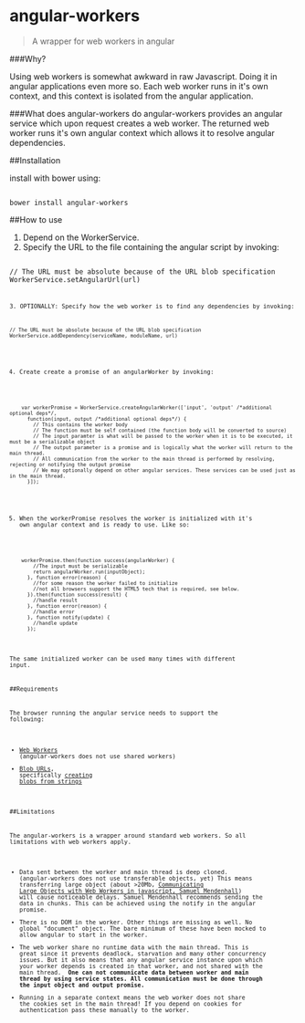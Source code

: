 # angular-workers

> A wrapper for web workers in angular

###Why?

Using web workers is somewhat awkward in raw Javascript. Doing it in angular applications even more so. 
Each web worker runs in it's own context, and this context is isolated from the angular application.

###What does angular-workers do
angular-workers provides an angular service which upon request creates a web worker.
The returned web worker runs it's own angular context which allows it to resolve angular dependencies.

##Installation

install with bower using:
<pre><code>
bower install angular-workers
</pre></code>

##How to use

1. Depend on the WorkerService.
2. Specify the URL to the file containing the angular script by invoking: 

<pre><code>
// The URL must be absolute because of the URL blob specification  
WorkerService.setAngularUrl(url)
<pre><code>

3. OPTIONALLY: Specify how the web worker is to find any dependencies by invoking: 

<pre><code>
// The URL must be absolute because of the URL blob specification  
WorkerService.addDependency(serviceName, moduleName, url) 
</pre></code>

4. Create create a promise of an angularWorker by invoking: 

<pre><code>
    var workerPromise = WorkerService.createAngularWorker(['input', 'output' /*additional optional deps*/,   
    &nbsp;&nbsp;function(input, output /*additional optional deps*/) {  
    &nbsp;&nbsp;&nbsp;&nbsp;// This contains the worker body  
    &nbsp;&nbsp;&nbsp;&nbsp;// The function must be self contained (the function body will be converted to source)  
    &nbsp;&nbsp;&nbsp;&nbsp;// The input paramter is what will be passed to the worker when it is to be executed, it must be a serializable object  
    &nbsp;&nbsp;&nbsp;&nbsp;// The output parameter is a promise and is logically what the worker will return to the main thread.  
    &nbsp;&nbsp;&nbsp;&nbsp;// All communication from the worker to the main thread is performed by resolving, rejecting or notifying the output promise  
    &nbsp;&nbsp;&nbsp;&nbsp;// We may optionally depend on other angular services. These services can be used just as in the main thread.  
    &nbsp;&nbsp;}]);
</code></pre>

5. When the workerPromise resolves the worker is initialized with it's own angular context and is ready to use. Like so:
<pre><code>
    workerPromise.then(function success(angularWorker) {  
    &nbsp;&nbsp;&nbsp;&nbsp;//The input must be serializable  
    &nbsp;&nbsp;&nbsp;&nbsp;return angularWorker.run(inputObject);    
    &nbsp;&nbsp;}, function error(reason) {  
    &nbsp;&nbsp;&nbsp;&nbsp;//for some reason the worker failed to initialize  
    &nbsp;&nbsp;&nbsp;&nbsp;//not all browsers support the HTML5 tech that is required, see below.  
    &nbsp;&nbsp;}).then(function success(result) {  
    &nbsp;&nbsp;&nbsp;&nbsp;//handle result  
    &nbsp;&nbsp;}, function error(reason) {  
    &nbsp;&nbsp;&nbsp;&nbsp;//handle error  
    &nbsp;&nbsp;}, function notify(update) {  
    &nbsp;&nbsp;&nbsp;&nbsp;//handle update  
    &nbsp;&nbsp;});  
</pre></code>

The same initialized worker can be used many times with different input.

##Requirements

The browser running the angular service needs to support the following:  
* [Web Workers](http://caniuse.com/#feat=webworkers) (angular-workers does not use shared workers)  
* [Blob URLs](http://caniuse.com/#feat=bloburls), specifically [creating blobs from strings](https://developer.mozilla.org/en-US/docs/Web/API/URL.createObjectURL#Browser_compatibility)
    
##Limitations

The angular-workers is a wrapper around standard web workers. So all limitations with web workers apply.  
  * Data sent between the worker and main thread is deep cloned. (angular-workers does not use transferable objects, yet)
  This means transferring large object (about >20Mb, [Communicating Large Objects with Web Workers in javascript, Samuel Mendenhall](http://developerblog.redhat.com/2014/05/20/communicating-large-objects-with-web-workers-in-javascript/))
  will cause noticeable delays. Samuel Mendenhall recommends sending the data in chunks. This can be achieved using the notify
  in the angular promise.  
  * There is no DOM in the worker. Other things are missing as well. No global "document" object. The bare minimum of these
  have been mocked to allow angular to start in the worker.
  * The web worker share no runtime data with the main thread. This is great since it prevents deadlock, starvation and many
  other concurrency issues. But it also means that any angular service instance upon which your worker depends is created
  in that worker, and not shared with the main thread. <b> One can not communicate data between worker and main thread 
  by using service states. All communication must be done through the input object and output promise.</b>
  * Running in a separate context means the web worker does not share the cookies set in the main thread! If you depend on
  cookies for authentication pass these manually to the worker.


